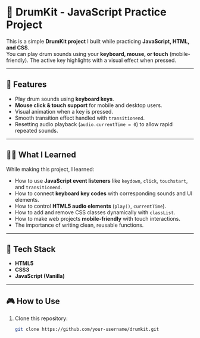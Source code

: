 # 🥁 DrumKit - JavaScript Practice Project

This is a simple **DrumKit project** I built while practicing **JavaScript, HTML, and CSS**.  
You can play drum sounds using your **keyboard, mouse, or touch** (mobile-friendly). The active key highlights with a visual effect when pressed.

---

## 🚀 Features
- Play drum sounds using **keyboard keys**.
- **Mouse click & touch support** for mobile and desktop users.
- Visual animation when a key is pressed.
- Smooth transition effect handled with `transitionend`.
- Resetting audio playback (`audio.currentTime = 0`) to allow rapid repeated sounds.

---

## 🧑‍💻 What I Learned
While making this project, I learned:
- How to use **JavaScript event listeners** like `keydown`, `click`, `touchstart`, and `transitionend`.
- How to connect **keyboard key codes** with corresponding sounds and UI elements.
- How to control **HTML5 audio elements** (`play()`, `currentTime`).
- How to add and remove CSS classes dynamically with `classList`.
- How to make web projects **mobile-friendly** with touch interactions.
- The importance of writing clean, reusable functions.

---

## 📂 Tech Stack
- **HTML5**
- **CSS3**
- **JavaScript (Vanilla)**

---

## 🎮 How to Use
1. Clone this repository:
   ```bash
   git clone https://github.com/your-username/drumkit.git
